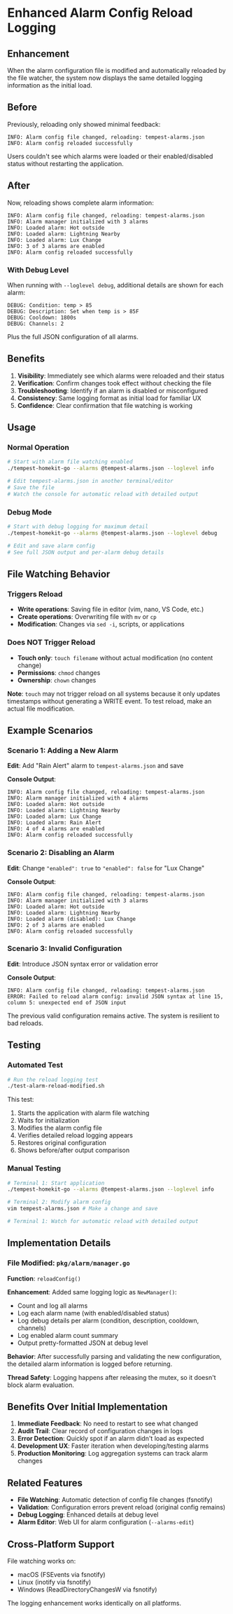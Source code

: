 # Enhanced Alarm Config Reload Logging

## Enhancement

When the alarm configuration file is modified and automatically reloaded by the file watcher, the system now displays the same detailed logging information as the initial load.

## Before

Previously, reloading only showed minimal feedback:

```
INFO: Alarm config file changed, reloading: tempest-alarms.json
INFO: Alarm config reloaded successfully
```

Users couldn't see which alarms were loaded or their enabled/disabled status without restarting the application.

## After

Now, reloading shows complete alarm information:

```
INFO: Alarm config file changed, reloading: tempest-alarms.json
INFO: Alarm manager initialized with 3 alarms
INFO: Loaded alarm: Hot outside
INFO: Loaded alarm: Lightning Nearby
INFO: Loaded alarm: Lux Change
INFO: 3 of 3 alarms are enabled
INFO: Alarm config reloaded successfully
```

### With Debug Level

When running with `--loglevel debug`, additional details are shown for each alarm:

```
DEBUG: Condition: temp > 85
DEBUG: Description: Set when temp is > 85F
DEBUG: Cooldown: 1800s
DEBUG: Channels: 2
```

Plus the full JSON configuration of all alarms.

## Benefits

1. **Visibility**: Immediately see which alarms were reloaded and their status
2. **Verification**: Confirm changes took effect without checking the file
3. **Troubleshooting**: Identify if an alarm is disabled or misconfigured
4. **Consistency**: Same logging format as initial load for familiar UX
5. **Confidence**: Clear confirmation that file watching is working

## Usage

### Normal Operation

```bash
# Start with alarm file watching enabled
./tempest-homekit-go --alarms @tempest-alarms.json --loglevel info

# Edit tempest-alarms.json in another terminal/editor
# Save the file
# Watch the console for automatic reload with detailed output
```

### Debug Mode

```bash
# Start with debug logging for maximum detail
./tempest-homekit-go --alarms @tempest-alarms.json --loglevel debug

# Edit and save alarm config
# See full JSON output and per-alarm debug details
```

## File Watching Behavior

### Triggers Reload
- **Write operations**: Saving file in editor (vim, nano, VS Code, etc.)
- **Create operations**: Overwriting file with `mv` or `cp`
- **Modification**: Changes via `sed -i`, scripts, or applications

### Does NOT Trigger Reload
- **Touch only**: `touch filename` without actual modification (no content change)
- **Permissions**: `chmod` changes
- **Ownership**: `chown` changes

**Note**: `touch` may not trigger reload on all systems because it only updates timestamps without generating a WRITE event. To test reload, make an actual file modification.

## Example Scenarios

### Scenario 1: Adding a New Alarm

**Edit**: Add "Rain Alert" alarm to `tempest-alarms.json` and save

**Console Output**:
```
INFO: Alarm config file changed, reloading: tempest-alarms.json
INFO: Alarm manager initialized with 4 alarms
INFO: Loaded alarm: Hot outside
INFO: Loaded alarm: Lightning Nearby
INFO: Loaded alarm: Lux Change
INFO: Loaded alarm: Rain Alert
INFO: 4 of 4 alarms are enabled
INFO: Alarm config reloaded successfully
```

### Scenario 2: Disabling an Alarm

**Edit**: Change `"enabled": true` to `"enabled": false` for "Lux Change"

**Console Output**:
```
INFO: Alarm config file changed, reloading: tempest-alarms.json
INFO: Alarm manager initialized with 3 alarms
INFO: Loaded alarm: Hot outside
INFO: Loaded alarm: Lightning Nearby
INFO: Loaded alarm (disabled): Lux Change
INFO: 2 of 3 alarms are enabled
INFO: Alarm config reloaded successfully
```

### Scenario 3: Invalid Configuration

**Edit**: Introduce JSON syntax error or validation error

**Console Output**:
```
INFO: Alarm config file changed, reloading: tempest-alarms.json
ERROR: Failed to reload alarm config: invalid JSON syntax at line 15, column 5: unexpected end of JSON input
```

The previous valid configuration remains active. The system is resilient to bad reloads.

## Testing

### Automated Test

```bash
# Run the reload logging test
./test-alarm-reload-modified.sh
```

This test:
1. Starts the application with alarm file watching
2. Waits for initialization
3. Modifies the alarm config file
4. Verifies detailed reload logging appears
5. Restores original configuration
6. Shows before/after output comparison

### Manual Testing

```bash
# Terminal 1: Start application
./tempest-homekit-go --alarms @tempest-alarms.json --loglevel info

# Terminal 2: Modify alarm config
vim tempest-alarms.json # Make a change and save

# Terminal 1: Watch for automatic reload with detailed output
```

## Implementation Details

### File Modified: `pkg/alarm/manager.go`

**Function**: `reloadConfig()`

**Enhancement**: Added same logging logic as `NewManager()`:
- Count and log all alarms
- Log each alarm name (with enabled/disabled status)
- Log debug details per alarm (condition, description, cooldown, channels)
- Log enabled alarm count summary
- Output pretty-formatted JSON at debug level

**Behavior**: After successfully parsing and validating the new configuration, the detailed alarm information is logged before returning.

**Thread Safety**: Logging happens after releasing the mutex, so it doesn't block alarm evaluation.

## Benefits Over Initial Implementation

1. **Immediate Feedback**: No need to restart to see what changed
2. **Audit Trail**: Clear record of configuration changes in logs
3. **Error Detection**: Quickly spot if an alarm didn't load as expected
4. **Development UX**: Faster iteration when developing/testing alarms
5. **Production Monitoring**: Log aggregation systems can track alarm changes

## Related Features

- **File Watching**: Automatic detection of config file changes (fsnotify)
- **Validation**: Configuration errors prevent reload (original config remains)
- **Debug Logging**: Enhanced details at debug level
- **Alarm Editor**: Web UI for alarm configuration (`--alarms-edit`)

## Cross-Platform Support

File watching works on:
- macOS (FSEvents via fsnotify)
- Linux (inotify via fsnotify)
- Windows (ReadDirectoryChangesW via fsnotify)

The logging enhancement works identically on all platforms.
